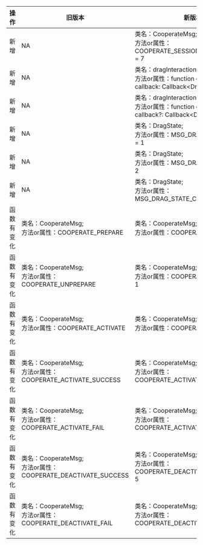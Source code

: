 | 操作 | 旧版本 | 新版本 | d.ts文件 |
| ---- | ------ | ------ | -------- |
|新增|NA|类名：CooperateMsg;<br>方法or属性：COOPERATE_SESSION_DISCONNECTED = 7|@ohos.cooperate.d.ts|
|新增|NA|类名：dragInteraction;<br>方法or属性：function on(type: 'drag', callback: Callback\<DragState>): void;|@ohos.deviceStatus.dragInteraction.d.ts|
|新增|NA|类名：dragInteraction;<br>方法or属性：function off(type: 'drag', callback?: Callback\<DragState>): void;|@ohos.deviceStatus.dragInteraction.d.ts|
|新增|NA|类名：DragState;<br>方法or属性：MSG_DRAG_STATE_START = 1|@ohos.deviceStatus.dragInteraction.d.ts|
|新增|NA|类名：DragState;<br>方法or属性：MSG_DRAG_STATE_STOP = 2|@ohos.deviceStatus.dragInteraction.d.ts|
|新增|NA|类名：DragState;<br>方法or属性：MSG_DRAG_STATE_CANCEL = 3|@ohos.deviceStatus.dragInteraction.d.ts|
|函数有变化|类名：CooperateMsg;<br>方法or属性：COOPERATE_PREPARE|类名：CooperateMsg;<br>方法or属性：COOPERATE_PREPARE = 0|@ohos.cooperate.d.ts|
|函数有变化|类名：CooperateMsg;<br>方法or属性：COOPERATE_UNPREPARE|类名：CooperateMsg;<br>方法or属性：COOPERATE_UNPREPARE = 1|@ohos.cooperate.d.ts|
|函数有变化|类名：CooperateMsg;<br>方法or属性：COOPERATE_ACTIVATE|类名：CooperateMsg;<br>方法or属性：COOPERATE_ACTIVATE = 2|@ohos.cooperate.d.ts|
|函数有变化|类名：CooperateMsg;<br>方法or属性：COOPERATE_ACTIVATE_SUCCESS|类名：CooperateMsg;<br>方法or属性：COOPERATE_ACTIVATE_SUCCESS = 3|@ohos.cooperate.d.ts|
|函数有变化|类名：CooperateMsg;<br>方法or属性：COOPERATE_ACTIVATE_FAIL|类名：CooperateMsg;<br>方法or属性：COOPERATE_ACTIVATE_FAIL = 4|@ohos.cooperate.d.ts|
|函数有变化|类名：CooperateMsg;<br>方法or属性：COOPERATE_DEACTIVATE_SUCCESS|类名：CooperateMsg;<br>方法or属性：COOPERATE_DEACTIVATE_SUCCESS = 5|@ohos.cooperate.d.ts|
|函数有变化|类名：CooperateMsg;<br>方法or属性：COOPERATE_DEACTIVATE_FAIL|类名：CooperateMsg;<br>方法or属性：COOPERATE_DEACTIVATE_FAIL = 6|@ohos.cooperate.d.ts|
